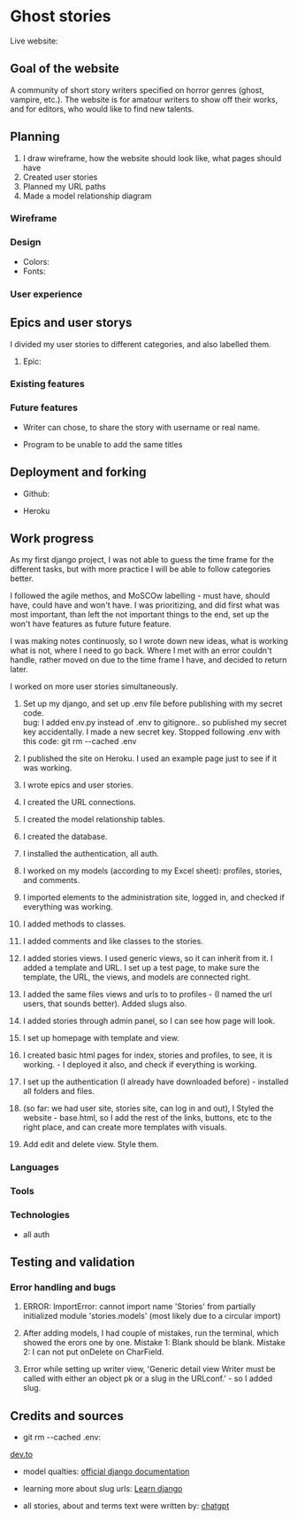 # Ghost stories

Live website: 

## Goal of the website

A community of short story writers specified on horror genres (ghost, vampire, etc.). The website is for amatour writers to show off their works, and for editors, who would like to find new talents.

## Planning

1. I draw wireframe, how the website should look like, what pages should have
2. Created user stories
3. Planned my URL paths
4. Made a model relationship diagram

### Wireframe

### Design

- Colors:
- Fonts:

### User experience

## Epics and user storys

I divided my user stories to different categories, and also labelled them. 

1. Epic: 

### Existing features
### Future features

 - Writer can chose, to share the story with username or real name.

 - Program to be unable to add the same titles

## Deployment and forking

- Github:

- Heroku

## Work progress

As my first django project, I was not able to guess the time frame for the different tasks, but with more practice I will be able to follow categories better.

I followed the agile methos, and MoSCOw labelling - must have, should have, could have and won't have. I was prioritizing, and did first what was most important, than left the not important things to the end, set up the won't have features as future future feature.

I was making notes continuosly, so I wrote down new ideas, what is working what is not, where I need to go back. Where I met with an error couldn't handle, rather moved on due to the time frame I have, and decided to return later.

I worked on more user stories simultaneously.

1. Set up my django, and set up .env file before publishing with my secret code.  
bug: I added env.py instead of .env to gitignore.. so published my secret key accidentally. I made a new secret key. Stopped following .env with this code:
git rm --cached .env

2. I published the site on Heroku. I used an example page just to see if it was working.

3. I wrote epics and user stories.

4. I created the URL connections.

5. I created the model relationship tables.

6. I created the database.

7. I installed the authentication, all auth.

8. I worked on my models (according to my Excel sheet): profiles, stories, and comments.

9. I imported elements to the administration site, logged in, and checked if everything was working.

10. I added methods to classes.

11. I added comments and like classes to the stories.

12. I added stories views. I used generic views, so it can inherit from it. I added a template and URL. I set up a test page, to make sure the template, the URL, the views, and models are connected right. 

13. I added the same files views and urls to to profiles - (I named the url users, that sounds better). Added slugs also.

14. I added stories through admin panel, so I can see how page will look.

15. I set up homepage with template and view.

16. I created basic html pages for index, stories and profiles, to see, it is working.  - I deployed it also, and check if everything is working.

17. I set up the authentication (I already have downloaded before) - installed all folders and files.

18. (so far: we had user site, stories site, can log in and out), I Styled the website - base.html, so I add the rest of the links, buttons, etc to the right place, and can create more templates with visuals.

19.  Add edit and delete view. Style them. 

### Languages

### Tools

### Technologies

- all auth

## Testing and validation

### Error handling and bugs

1. ERROR: ImportError: cannot import name 'Stories' from partially initialized module 'stories.models' (most likely due to a circular import) 

2. After adding models, I had couple of mistakes, run the terminal, which showed the erors one by one. Mistake 1: Blank should be blank. Mistake 2: I can not put onDelete on CharField.

3. Error while setting up writer view, 'Generic detail view Writer must be called with either an object pk or a slug in the URLconf.' - so I added slug.

## Credits and sources

- git rm --cached .env: 

[dev.to](https://dev.to/dailydevtips1/removing-a-env-file-from-git-history-3gao)

- model qualties: 
 [official django documentation](https://docs.djangoproject.com/en/5.0/ref/models/options/)

 - learning more about slug urls:
 [Learn django]( https://learndjango.com/tutorials/django-slug-tutorial)

 - all stories, about and terms text were written by:
 [chatgpt](https://chat.openai.com/)